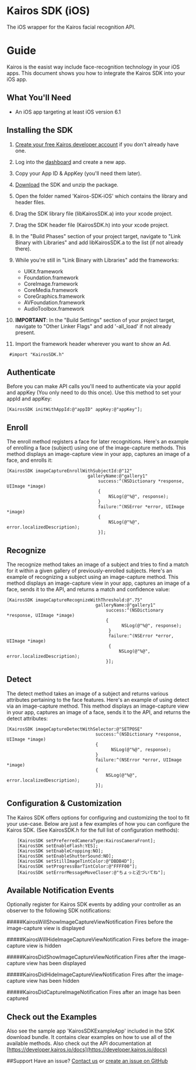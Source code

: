 Kairos SDK (iOS)
==============

The iOS wrapper for the Kairos facial recognition API.


# Guide
Kairos is the easist way include face-recognition technology in your iOS apps. This document shows you how to integrate the Kairos SDK into your iOS app.



## What You'll Need
* An iOS app targeting at least iOS version 6.1


## Installing the SDK

1. [Create your free Kairos developer account](https://developer.kairos.io/signup) if you don't already have one.
2. Log into the [dashboard](https://developer.kairos.io/admin/applications) and create a new app.
3. Copy your App ID & AppKey (you'll need them later).
3. [Download](https://github.com/kairosinc/Kairos-SDK-iOS) the SDK and unzip the package.
4. Open the folder named 'Kairos-SDK-iOS' which contains the library and header files.
5. Drag the SDK library file (libKairosSDK.a) into your xcode project.
6. Drag the SDK header file (KairosSDK.h) into your xcode project.
5. In the "Build Phases" section of your project target, navigate to "Link Binary with Libraries" and add libKairosSDK.a to the list (if not already there).
6. While you're still in "Link Binary with Libraries" add the frameworks: 
	* UIKit.framework
	* Foundation.framework
	* CoreImage.framework
	* CoreMedia.framework
	* CoreGraphics.framework
	* AVFoundation.framework
	* AudioToolbox.framework


7. **IMPORTANT**: In the "Build Settings" section of your project target, navigate to "Other Linker Flags" and add '-all_load' if not already present.
  
8. Import the framework header wherever you want to show an Ad. 

```
 #import "KairosSDK.h"
```


## Authenticate

Before you can make API calls you'll need to authenticate via your appId and appKey (You only need to do this once). Use this method to set your appId and appKey:    

```
[KairosSDK initWithAppId:@"appID" appKey:@"appKey"];
```



## Enroll

The enroll method registers a face for later recognitions. Here's an example of enrolling a face (subject) using one of the image-capture methods. This method displays an image-capture view in your app, captures an image of a face, and enrolls it:    

```
[KairosSDK imageCaptureEnrollWithSubjectId:@"12" 
                               galleryName:@"gallery1" 
                                   success:^(NSDictionary *response, UIImage *image) 
                                   { 
                                       NSLog(@"%@", response); 
                                   } 
                                   failure:^(NSError *error, UIImage *image) 
                                   { 
                                       NSLog(@"%@", error.localizedDescription); 
                                   }];
```


## Recognize

The recognize method takes an image of a subject and tries to find a match for it within a given gallery of previously-enrolled subjects. Here's an example of recognizing a subject using an image-capture method. This method displays an image-capture view in your app, captures an image of a face, sends it to the API, and returns a match and confidence value:    

```
[KairosSDK imageCaptureRecognizeWithThreshold:@".75"
                                  galleryName:@"gallery1"
                                      success:^(NSDictionary *response, UIImage *image) 
                                      {
											NSLog(@"%@", response);
									   } 
									   failure:^(NSError *error, UIImage *image) 
									   {
                                           NSLog(@"%@", error.localizedDescription);     
                                      }];
```
    
    
    
## Detect

The detect method takes an image of a subject and returns various attributes pertaining to the face features. Here's an example of using detect via an image-capture method. This method displays an image-capture view in your app, captures an image of a face, sends it to the API, and returns the detect attributes:    

```
[KairosSDK imageCaptureDetectWithSelector:@"SETPOSE"
                                  success:^(NSDictionary *response, UIImage *image) 
                                  {
                                  		NSLog(@"%@", response);
                                  } 
                                  failure:^(NSError *error, UIImage *image) 
                                  {
                                      NSLog(@"%@", error.localizedDescription);
                                  }];
```
    
    
## Configuration & Customization

The Kairos SDK offers options for configuring and customizing the tool to fit your use-case. Below are just a few examples of how you can configure the Kairos SDK. (See KairosSDK.h for the full list of configuration methods):    

```
    [KairosSDK setPreferredCameraType:KairosCameraFront];
    [KairosSDK setEnableFlash:YES];
    [KairosSDK setEnableCropping:NO];
    [KairosSDK setEnableShutterSound:NO];
    [KairosSDK setStillImageTintColor:@"DBDB4D"];
    [KairosSDK setProgressBarTintColor:@"FFFF00"];
    [KairosSDK setErrorMessageMoveCloser:@"ちょっと近づいてね"];
```


    
## Available Notification Events
Optionally register for Kairos SDK events by adding your controller as an observer to the following SDK notifications:



#####KairosWillShowImageCaptureViewNotification
	Fires before the image-capture view is displayed

#####KairosWillHideImageCaptureViewNotification
	Fires before the image-capture view is hidden

#####KairosDidShowImageCaptureViewNotification
	Fires after the image-capture view has been displayed

#####KairosDidHideImageCaptureViewNotification
	Fires after the image-capture view has been hidden

#####KairosDidCaptureImageNotification
	Fires after an image has been captured



## Check out the Examples

Also see the sample app 'KairosSDKExampleApp' included in the SDK download bundle. It contains clear examples on how to use all of the available methods. Also check out the API documentation at [https://developer.kairos.io/docs](https://developer.kairos.io/docs)


##Support 
Have an issue? [Contact us](mailto:eric@kairos.com) or [create an issue on GitHub](https://github.com/kairosinc/Kairos-SDK-iOS)

